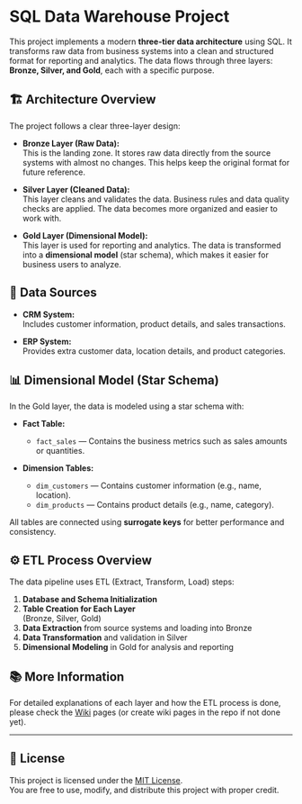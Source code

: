 # SQL Data Warehouse Project

This project implements a modern **three-tier data architecture** using SQL. It transforms raw data from business systems into a clean and structured format for reporting and analytics. The data flows through three layers: **Bronze, Silver, and Gold**, each with a specific purpose.

## 🏗️ Architecture Overview

The project follows a clear three-layer design:

- **Bronze Layer (Raw Data):**  
  This is the landing zone. It stores raw data directly from the source systems with almost no changes. This helps keep the original format for future reference.

- **Silver Layer (Cleaned Data):**  
  This layer cleans and validates the data. Business rules and data quality checks are applied. The data becomes more organized and easier to work with.

- **Gold Layer (Dimensional Model):**  
  This layer is used for reporting and analytics. The data is transformed into a **dimensional model** (star schema), which makes it easier for business users to analyze.

## 🔗 Data Sources

- **CRM System:**  
  Includes customer information, product details, and sales transactions.

- **ERP System:**  
  Provides extra customer data, location details, and product categories.

## 📊 Dimensional Model (Star Schema)

In the Gold layer, the data is modeled using a star schema with:

- **Fact Table:**  
  - `fact_sales` — Contains the business metrics such as sales amounts or quantities.

- **Dimension Tables:**  
  - `dim_customers` — Contains customer information (e.g., name, location).  
  - `dim_products` — Contains product details (e.g., name, category).

All tables are connected using **surrogate keys** for better performance and consistency.

## ⚙️ ETL Process Overview

The data pipeline uses ETL (Extract, Transform, Load) steps:

1. **Database and Schema Initialization**
2. **Table Creation for Each Layer**  
   (Bronze, Silver, Gold)
3. **Data Extraction** from source systems and loading into Bronze
4. **Data Transformation** and validation in Silver
5. **Dimensional Modeling** in Gold for analysis and reporting

## 📚 More Information

For detailed explanations of each layer and how the ETL process is done, please check the [Wiki](#) pages (or create wiki pages in the repo if not done yet).

---

## 📄 License

This project is licensed under the [MIT License](LICENSE).  
You are free to use, modify, and distribute this project with proper credit.


